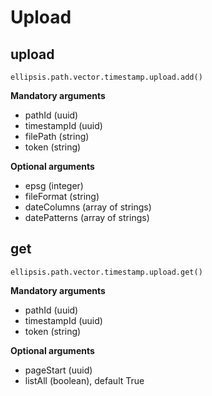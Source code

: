 # Upload

## upload

    ellipsis.path.vector.timestamp.upload.add()

**Mandatory arguments**

- pathId (uuid)
- timestampId (uuid)
- filePath (string)
- token (string)

**Optional arguments**

- epsg (integer)
- fileFormat (string)
- dateColumns (array of strings)
- datePatterns (array of strings)

## get

    ellipsis.path.vector.timestamp.upload.get()

**Mandatory arguments**

- pathId (uuid)
- timestampId (uuid)
- token (string)

**Optional arguments**

- pageStart (uuid)
- listAll (boolean), default True
